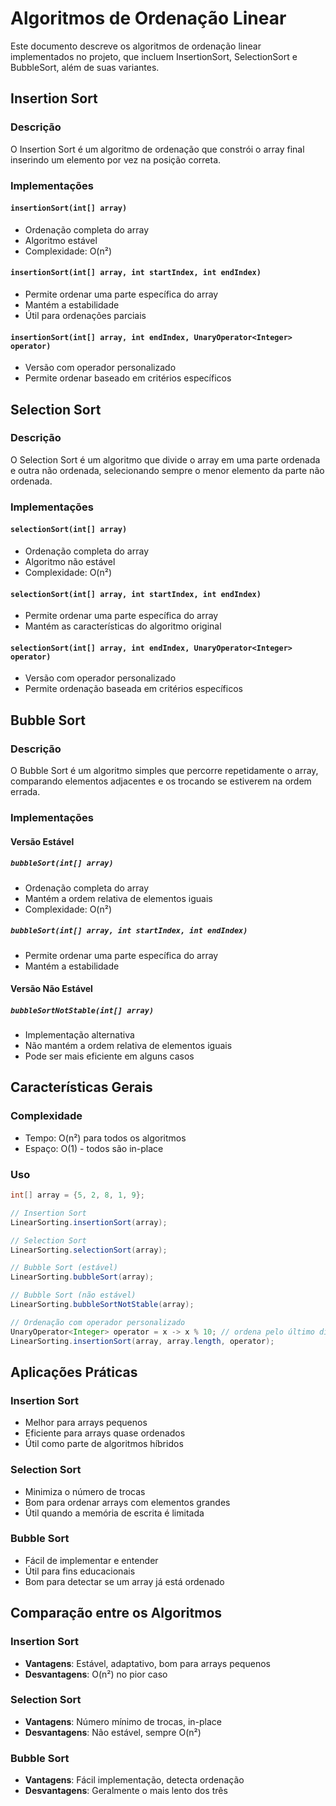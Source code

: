 # Algoritmos de Ordenação Linear

Este documento descreve os algoritmos de ordenação linear implementados no projeto, que incluem InsertionSort, SelectionSort e BubbleSort, além de suas variantes.

## Insertion Sort

### Descrição
O Insertion Sort é um algoritmo de ordenação que constrói o array final inserindo um elemento por vez na posição correta.

### Implementações

#### `insertionSort(int[] array)`
- Ordenação completa do array
- Algoritmo estável
- Complexidade: O(n²)

#### `insertionSort(int[] array, int startIndex, int endIndex)`
- Permite ordenar uma parte específica do array
- Mantém a estabilidade
- Útil para ordenações parciais

#### `insertionSort(int[] array, int endIndex, UnaryOperator<Integer> operator)`
- Versão com operador personalizado
- Permite ordenar baseado em critérios específicos

## Selection Sort

### Descrição
O Selection Sort é um algoritmo que divide o array em uma parte ordenada e outra não ordenada, selecionando sempre o menor elemento da parte não ordenada.

### Implementações

#### `selectionSort(int[] array)`
- Ordenação completa do array
- Algoritmo não estável
- Complexidade: O(n²)

#### `selectionSort(int[] array, int startIndex, int endIndex)`
- Permite ordenar uma parte específica do array
- Mantém as características do algoritmo original

#### `selectionSort(int[] array, int endIndex, UnaryOperator<Integer> operator)`
- Versão com operador personalizado
- Permite ordenação baseada em critérios específicos

## Bubble Sort

### Descrição
O Bubble Sort é um algoritmo simples que percorre repetidamente o array, comparando elementos adjacentes e os trocando se estiverem na ordem errada.

### Implementações

#### Versão Estável
##### `bubbleSort(int[] array)`
- Ordenação completa do array
- Mantém a ordem relativa de elementos iguais
- Complexidade: O(n²)

##### `bubbleSort(int[] array, int startIndex, int endIndex)`
- Permite ordenar uma parte específica do array
- Mantém a estabilidade

#### Versão Não Estável
##### `bubbleSortNotStable(int[] array)`
- Implementação alternativa
- Não mantém a ordem relativa de elementos iguais
- Pode ser mais eficiente em alguns casos

## Características Gerais

### Complexidade
- Tempo: O(n²) para todos os algoritmos
- Espaço: O(1) - todos são in-place

### Uso

```java
int[] array = {5, 2, 8, 1, 9};

// Insertion Sort
LinearSorting.insertionSort(array);

// Selection Sort
LinearSorting.selectionSort(array);

// Bubble Sort (estável)
LinearSorting.bubbleSort(array);

// Bubble Sort (não estável)
LinearSorting.bubbleSortNotStable(array);

// Ordenação com operador personalizado
UnaryOperator<Integer> operator = x -> x % 10; // ordena pelo último dígito
LinearSorting.insertionSort(array, array.length, operator);
```

## Aplicações Práticas

### Insertion Sort
- Melhor para arrays pequenos
- Eficiente para arrays quase ordenados
- Útil como parte de algoritmos híbridos

### Selection Sort
- Minimiza o número de trocas
- Bom para ordenar arrays com elementos grandes
- Útil quando a memória de escrita é limitada

### Bubble Sort
- Fácil de implementar e entender
- Útil para fins educacionais
- Bom para detectar se um array já está ordenado

## Comparação entre os Algoritmos

### Insertion Sort
- **Vantagens**: Estável, adaptativo, bom para arrays pequenos
- **Desvantagens**: O(n²) no pior caso

### Selection Sort
- **Vantagens**: Número mínimo de trocas, in-place
- **Desvantagens**: Não estável, sempre O(n²)

### Bubble Sort
- **Vantagens**: Fácil implementação, detecta ordenação
- **Desvantagens**: Geralmente o mais lento dos três